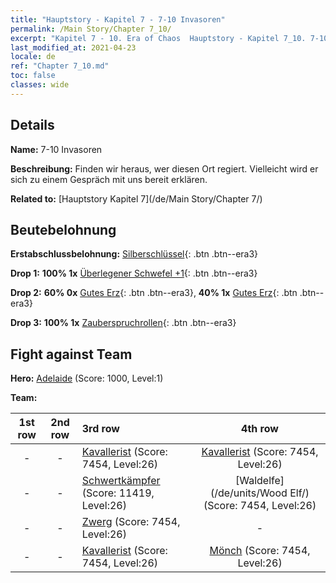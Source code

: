 ```yaml
---
title: "Hauptstory - Kapitel 7 - 7-10 Invasoren"
permalink: /Main Story/Chapter 7_10/
excerpt: "Kapitel 7 - 10. Era of Chaos  Hauptstory - Kapitel 7_10. 7-10 Invasoren"
last_modified_at: 2021-04-23
locale: de
ref: "Chapter 7_10.md"
toc: false
classes: wide
---
```


## Details

 **Name:** 7-10 Invasoren

 **Beschreibung:** Finden wir heraus, wer diesen Ort regiert. Vielleicht wird er sich zu einem Gespräch mit uns bereit erklären.

 **Related to:** [Hauptstory Kapitel 7](/de/Main Story/Chapter 7/)

## Beutebelohnung

 **Erstabschlussbelohnung:** [Silberschlüssel](/ItemsDE/con_693/){: .btn .btn--era3}

 **Drop 1:** **100% 1x** [Überlegener Schwefel +1](/ItemsDE/mat_22/){: .btn .btn--era3}

 **Drop 2:** **60% 0x** [Gutes Erz](/ItemsDE/mat_12/){: .btn .btn--era3}, **40% 1x** [Gutes Erz](/ItemsDE/mat_12/){: .btn .btn--era3}

 **Drop 3:** **100% 1x** [Zauberspruchrollen](/ItemsDE/con_694/){: .btn .btn--era3}


## Fight against Team
 **Hero:** [Adelaide](/de/heroes/Adelaide/) (Score: 1000, Level:1)

 **Team:**


  | 1st row | 2nd row | 3rd row | 4th row |
  |:----:|:----:|:----|:----:|
  | - | - | [Kavallerist](/de/units/Cavalier/) (Score: 7454, Level:26)  | [Kavallerist](/de/units/Cavalier/) (Score: 7454, Level:26)  |
  | - | - | [Schwertkämpfer](/de/units/Swordsman/) (Score: 11419, Level:26)  | [Waldelfe](/de/units/Wood Elf/) (Score: 7454, Level:26)  |
  | - | - | [Zwerg](/de/units/Dwarf/) (Score: 7454, Level:26)  | - |
  | - | - | [Kavallerist](/de/units/Cavalier/) (Score: 7454, Level:26)  | [Mönch](/de/units/Monk/) (Score: 7454, Level:26)  |


